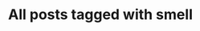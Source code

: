---
layout: tag
title: "All posts tagged with smell"
permalink: /weblog/tags/smell/
taxonomy: smell
---
